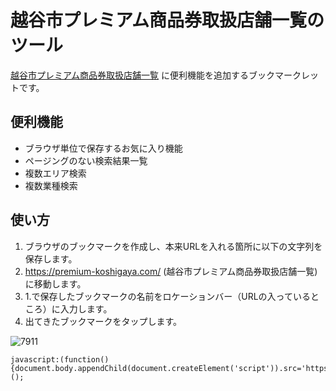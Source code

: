 # 越谷市プレミアム商品券取扱店舗一覧のツール

[越谷市プレミアム商品券取扱店舗一覧](https://premium-koshigaya.com/) に便利機能を追加するブックマークレットです。

## 便利機能

- ブラウザ単位で保存するお気に入り機能
- ページングのない検索結果一覧
- 複数エリア検索
- 複数業種検索

## 使い方

1. ブラウザのブックマークを作成し、本来URLを入れる箇所に以下の文字列を保存します。
2. https://premium-koshigaya.com/ (越谷市プレミアム商品券取扱店舗一覧) に移動します。
3. 1.で保存したブックマークの名前をロケーションバー（URLの入っているところ）に入力します。
4. 出てきたブックマークをタップします。

![7911](https://user-images.githubusercontent.com/11418915/135105560-d977c5bc-67f6-4f20-8447-8c1107d80133.jpg)

```
javascript:(function(){document.body.appendChild(document.createElement('script')).src='https://sujoyu.github.io/prekoshi/index.js';})();
```
